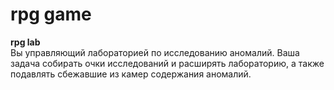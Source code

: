 # rpg game
 **rpg lab**   
 Вы управляющий лабораторией по исследованию аномалий.
 Ваша задача собирать очки исследований и расширять лабораторию, а также подавлять сбежавшие из камер содержания аномалий.